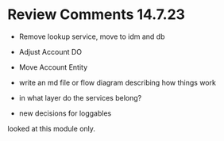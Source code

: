 # Review Comments 14.7.23

- Remove lookup service, move to idm and db
- Adjust Account DO
- Move Account Entity

- write an md file or flow diagram describing how things work
- in what layer do the services belong?

- new decisions for loggables


looked at this module only.